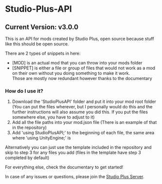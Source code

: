 # Studio-Plus-API
## Current Version: v3.0.0
This is an API for mods created by Studio Plus, open source because stuff like this should be open source.

There are 2 types of snippets in here:
- [MOD] is an actual mod that you can throw into your mods folder
- [SNIPPET] is either a file or group of files that would not work as a mod on their own without you doing something to make it work.<br/>
  Those are mostly now redundant however thanks to the documentary

### How do I use it?
1. Download the 'StudioPlusAPI' folder and put it into your mod root folder (You can put the files wherever, but I personally would do this and the further instructions will also assume you did this. If you put the files somewhere else, you have to adjust to it)
2. Add all the file paths into your mod.json file (There is an example of that in the repository)
3. Add 'using StudioPlusAPI;' to the beginning of each file, the same area where 'using UnityEngine;' is

Alternatively you can just use the template included in the repository and skip to step 3 for any files you add (files in the template have step 3 completed by default)

For everything else, check the documentary to get started!

In case of any issues or questions, please join the [Studio Plus Server](https://discord.gg/MxY3n6wfjw).